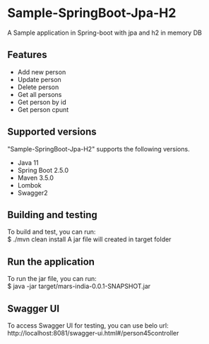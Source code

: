 # Sample-SpringBoot-Jpa-H2
A Sample application in Spring-boot with jpa and h2 in memory DB

## Features

* Add new person
* Update person
* Delete person
* Get all persons
* Get person by id
* Get person cpunt

## Supported versions

"Sample-SpringBoot-Jpa-H2" supports the following versions.  

* Java 11
* Spring Boot 2.5.0
* Maven 3.5.0
* Lombok
* Swagger2

## Building and testing

To build and test, you can run:  
$ ./mvn clean install
A jar file will created in target folder


## Run the application

To run the jar file, you can run:  
$ java -jar target/mars-india-0.0.1-SNAPSHOT.jar


## Swagger UI

To access Swagger UI for testing, you can use belo url:  
http://localhost:8081/swagger-ui.html#/person45controller










